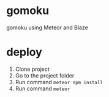 # gomoku
gomoku using Meteor and Blaze
# deploy
1. Clone project
2. Go to the project folder
3. Run command `meteor npm install`
4. Run command `meteor`
